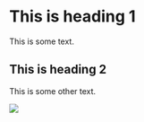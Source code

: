  <h1>This is heading 1</h1>
<p>This is some text.</p>
<h2>This is heading 2</h2>
<p>This is some other text.</p>
<a href="https://asciinema.org/a/KgR6xlUfyCbr8GCV7C1ee29oK" target="_blank"><img src="https://asciinema.org/a/KgR6xlUfyCbr8GCV7C1ee29oK.svg" /></a>

<script id="asciicast-KgR6xlUfyCbr8GCV7C1ee29oK" src="https://asciinema.org/a/KgR6xlUfyCbr8GCV7C1ee29oK.js" async></script>
